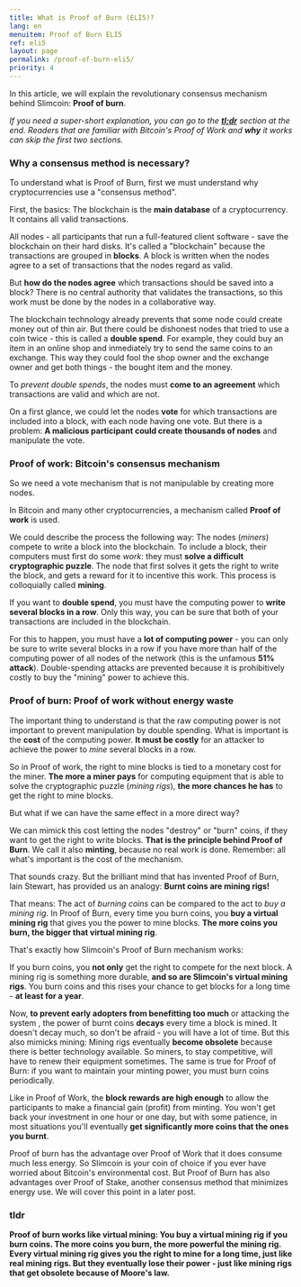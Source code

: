 ```yaml
---
title: What is Proof of Burn (ELI5)?
lang: en
menuitem: Proof of Burn ELI5
ref: eli5
layout: page
permalink: /proof-of-burn-eli5/
priority: 4
---
```


In this article, we will explain the revolutionary consensus mechanism behind Slimcoin: **Proof of burn**.

*If you need a super-short explanation, you can go to the **[tl;dr](#tldr)** section at the end. Readers that are familiar with Bitcoin's Proof of Work and **why** it works can skip the first two sections.*

### Why a consensus method is necessary?

To understand what is Proof of Burn, first we must understand why cryptocurrencies use a "consensus method".

First, the basics: The blockchain is the **main database** of a cryptocurrency. It contains all valid transactions.

All nodes - all participants that run a full-featured client software - save the blockchain on their hard disks. It's called a "blockchain" because the transactions are grouped in **blocks**. A block is written when the nodes agree to a set of transactions that the nodes regard as valid.

But **how do the nodes agree** which transactions should be saved into a block? There is no central authority that validates the transactions, so this work must be done by the nodes in a collaborative way.

The blockchain technology already prevents that some node could create money out of thin air. But there could be dishonest nodes that tried to use a coin twice - this is called a **double spend**. For example, they could buy an item in an online shop and inmediately try to send the same coins to an exchange. This way they could fool the shop owner and the exchange owner and get both things - the bought item and the money.

To *prevent double spends*, the nodes must **come to an agreement** which transactions are valid and which are not.

On a first glance, we could let the nodes **vote** for which transactions are included into a block, with each node having one vote. But there is a problem: **A malicious participant could create thousands of nodes** and manipulate the vote.


### Proof of work: Bitcoin's consensus mechanism

So we need a vote mechanism that is not manipulable by creating more nodes.

In Bitcoin and many other cryptocurrencies, a mechanism called **Proof of work** is used. 

We could describe the process the following way: The nodes (*miners*) compete to write a block into the blockchain. To include a block, their computers must first do some *work*: they must **solve a difficult cryptographic puzzle**. The node that first solves it gets the right to write the block, and gets a reward for it to incentive this work. This process is colloquially called **mining**.

If you want to **double spend**, you must have the computing power to **write several blocks in a row**. Only this way, you can be sure that both of your transactions are included in the blockchain.

For this to happen, you must have a **lot of computing power** - you can only be sure to write several blocks in a row if you have more than half of the computing power of all nodes of the network (this is the unfamous **51% attack**). Double-spending attacks are prevented because it is prohibitively costly to buy the "mining" power to achieve this.

### Proof of burn: Proof of work without energy waste

The important thing to understand is that the raw computing power is not important to prevent manipulation by double spending. What is important is the **cost** of the computing power. **It must be costly** for an attacker to achieve the power to *mine* several blocks in a row.

So in Proof of work, the right to mine blocks is tied to a monetary cost for the miner. **The more a miner pays** for computing equipment that is able to solve the cryptographic puzzle (*mining rigs*), **the more chances he has** to get the right to mine blocks. 

But what if we can have the same effect in a more direct way?

We can mimick this cost letting the nodes "destroy" or "burn" coins, if they want to get the right to write blocks. **That is the principle behind Proof of Burn**. We call it also **minting**, because no real work is done. Remember: all what's important is the cost of the mechanism.

That sounds crazy. But the brilliant mind that has invented Proof of Burn, Iain Stewart, has provided us an analogy: **Burnt coins are mining rigs!**

That means: The act of *burning coins* can be compared to the act to *buy a mining rig*. In Proof of Burn, every time you burn coins, you **buy a virtual mining rig** that gives you the power to mine blocks. **The more coins you burn, the bigger that virtual mining rig**.

That's exactly how Slimcoin's Proof of Burn mechanism works:

If you burn coins, you **not only** get the right to compete for the next block. A mining rig is something more durable, **and so are Slimcoin's virtual mining rigs**. You burn coins and this rises your chance to get blocks for a long time - **at least for a year**.

Now, **to prevent early adopters from benefitting too much** or attacking the system , the power of burnt coins **decays** every time a block is mined. It doesn't decay much, so don't be afraid - you will have a lot of time. But this also mimicks mining: Mining rigs eventually **become obsolete** because there is better technology available. So miners, to stay competitive, will have to renew their equipment sometimes. The same is true for Proof of Burn: if you want to maintain your minting power, you must burn coins periodically.

Like in Proof of Work, the **block rewards are high enough** to allow the participants to make a financial gain (profit) from minting. You won't get back your investment in one hour or one day, but with some patience, in most situations you'll eventually **get significantly more coins that the ones you burnt**.

Proof of burn has the advantage over Proof of Work that it does consume much less energy. So Slimcoin is your coin of choice if you ever have worried about Bitcoin's environmental cost. But Proof of Burn has also advantages over Proof of Stake, another consensus method that minimizes energy use. We will cover this point in a later post. 

### tldr

**Proof of burn works like virtual mining: You buy a virtual mining rig if you burn coins. The more coins you burn, the more powerful the mining rig. Every virtual mining rig gives you the right to mine for a long time, just like real mining rigs. But they eventually lose their power - just like mining rigs that get obsolete because of Moore's law.**
